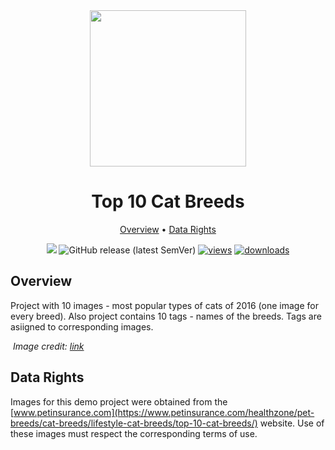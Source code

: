 <div align="center" markdown>
<img src="https://i.imgur.com/UdBujFN.png" width="250"/><br>

# Top 10 Cat Breeds

<p align="center">
  <a href="#overview">Overview</a> •
  <a href="#data-rights">Data Rights</a>
</p>

[![](https://img.shields.io/badge/slack-chat-green.svg?logo=slack)](https://supervise.ly/slack) 
![GitHub release (latest SemVer)](https://img.shields.io/github/v/release/supervisely-ecosystem/top-10-cat-breeds)
[![views](https://app.supervise.ly/img/badges/views/supervisely-ecosystem/top-10-cat-breeds)](https://supervise.ly)
[![downloads](https://app.supervise.ly/img/badges/downloads/supervisely-ecosystem/top-10-cat-breeds)](https://supervise.ly)

</div>


## Overview 

Project with 10 images - most popular types of cats of 2016 (one image for every breed). Also project contains 10  tags - names of the breeds. Tags are asiigned to corresponding images.

<p>
    <img src="https://images.ctfassets.net/440y9b545yd9/1tlOk1PcpT5eWDuTIBvVxQ/d5e6ae6f8577cb52d0ea2c2a336bec27/Top_10_Cat_Breeds_2016_infographic_FINAL__1_.jpg" alt>
    <em>Image credit: <a href="https://www.petinsurance.com/healthzone/pet-breeds/cat-breeds/lifestyle-cat-breeds/top-10-cat-breeds-infographic/">link</a></em>
</p>



## Data Rights
Images for this demo project were obtained from the [www.petinsurance.com](https://www.petinsurance.com/healthzone/pet-breeds/cat-breeds/lifestyle-cat-breeds/top-10-cat-breeds/) website. Use of these images must respect the corresponding terms of use.

